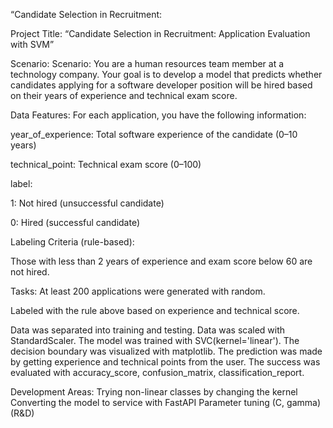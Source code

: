 “Candidate Selection in Recruitment:

Project Title: “Candidate Selection in Recruitment: Application Evaluation with SVM”

Scenario: Scenario: You are a human resources team member at a technology company. Your goal is to develop a model that predicts whether candidates applying for a software developer position will be hired based on their years of experience and technical exam score.

Data Features: For each application, you have the following information:

year_of_experience: Total software experience of the candidate (0–10 years)

technical_point: Technical exam score (0–100)

label:

1: Not hired (unsuccessful candidate)

0: Hired (successful candidate)

Labeling Criteria (rule-based):

Those with less than 2 years of experience and exam score below 60 are not hired.

Tasks: At least 200 applications were generated with random.

Labeled with the rule above based on experience and technical score.

Data was separated into training and testing. Data was scaled with StandardScaler. The model was trained with SVC(kernel='linear'). The decision boundary was visualized with matplotlib. The prediction was made by getting experience and technical points from the user. The success was evaluated with accuracy_score, confusion_matrix, classification_report.

Development Areas: Trying non-linear classes by changing the kernel Converting the model to service with FastAPI Parameter tuning (C, gamma) (R&D) 

